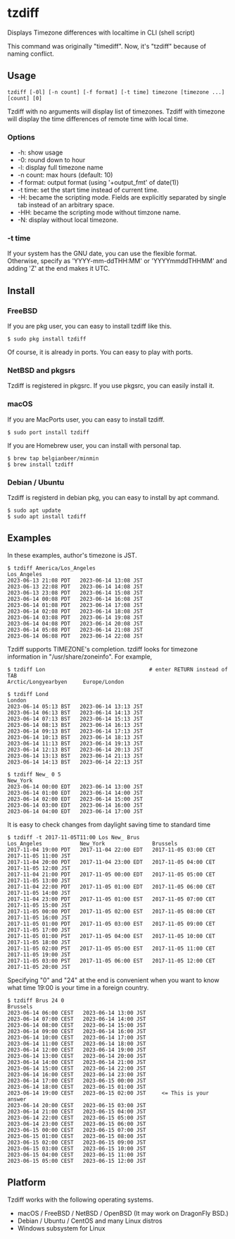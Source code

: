 # tzdiff

Displays Timezone differences with localtime in CLI (shell script)

This command was originally "timediff". Now, it's "tzdiff" because of naming conflict.

## Usage

    tzdiff [-0l] [-n count] [-f format] [-t time] timezone [timezone ...] [count] [0]

Tzdiff with no arguments will display list of timezones.
Tzdiff with timezone will display the time differences of remote time with local time.

### Options

* -h: show usage
* -0: round down to hour
* -l: display full timezone name
* -n count: max hours (default: 10)
* -f format: output format (using '+output_fmt' of date(1))
* -t time: set the start time instead of current time.
* -H: became the scripting mode. Fields are explicitly separated by single tab instead of an arbitrary space.
* -HH: became the scripting mode without timzone name.
* -N: display without local timezone.

### -t time

If your system has the GNU date, you can use the flexible format. Otherwise, specify as 'YYYY-mm-ddTHH:MM' or 'YYYYmmddTHHMM' and adding 'Z' at the end makes it UTC.


## Install

### FreeBSD

If you are pkg user, you can easy to install tzdiff like this.

```
$ sudo pkg install tzdiff
```

Of course, it is already in ports. You can easy to play with ports.

### NetBSD and pkgsrs

Tzdiff is registered in pkgsrc. If you use pkgsrc, you can easily install it.

### macOS

If you are MacPorts user, you can easy to install tzdiff.

```
$ sudo port install tzdiff
```

If you are Homebrew user, you can install with personal tap.

```
$ brew tap belgianbeer/minmin
$ brew install tzdiff
```

### Debian / Ubuntu

Tzdiff is registerd in debian pkg, you can easy to install by apt command.

```
$ sudo apt update
$ sudo apt install tzdiff
```

## Examples

In these examples, author's timezone is JST.

```
$ tzdiff America/Los_Angeles
Los_Angeles
2023-06-13 21:08 PDT   2023-06-14 13:08 JST
2023-06-13 22:08 PDT   2023-06-14 14:08 JST
2023-06-13 23:08 PDT   2023-06-14 15:08 JST
2023-06-14 00:08 PDT   2023-06-14 16:08 JST
2023-06-14 01:08 PDT   2023-06-14 17:08 JST
2023-06-14 02:08 PDT   2023-06-14 18:08 JST
2023-06-14 03:08 PDT   2023-06-14 19:08 JST
2023-06-14 04:08 PDT   2023-06-14 20:08 JST
2023-06-14 05:08 PDT   2023-06-14 21:08 JST
2023-06-14 06:08 PDT   2023-06-14 22:08 JST
```

Tzdiff supports TIMEZONE's completion. tzdiff looks for timezone information in "/usr/share/zoneinfo". For example,

```
$ tzdiff Lon                                 # enter RETURN instead of TAB
Arctic/Longyearbyen     Europe/London

$ tzdiff Lond
London
2023-06-14 05:13 BST   2023-06-14 13:13 JST
2023-06-14 06:13 BST   2023-06-14 14:13 JST
2023-06-14 07:13 BST   2023-06-14 15:13 JST
2023-06-14 08:13 BST   2023-06-14 16:13 JST
2023-06-14 09:13 BST   2023-06-14 17:13 JST
2023-06-14 10:13 BST   2023-06-14 18:13 JST
2023-06-14 11:13 BST   2023-06-14 19:13 JST
2023-06-14 12:13 BST   2023-06-14 20:13 JST
2023-06-14 13:13 BST   2023-06-14 21:13 JST
2023-06-14 14:13 BST   2023-06-14 22:13 JST

$ tzdiff New_ 0 5
New_York
2023-06-14 00:00 EDT   2023-06-14 13:00 JST
2023-06-14 01:00 EDT   2023-06-14 14:00 JST
2023-06-14 02:00 EDT   2023-06-14 15:00 JST
2023-06-14 03:00 EDT   2023-06-14 16:00 JST
2023-06-14 04:00 EDT   2023-06-14 17:00 JST
```

It is easy to check changes from daylight saving time to standard time

```
$ tzdiff -t 2017-11-05T11:00 Los New_ Brus
Los_Angeles            New_York               Brussels
2017-11-04 19:00 PDT   2017-11-04 22:00 EDT   2017-11-05 03:00 CET   2017-11-05 11:00 JST
2017-11-04 20:00 PDT   2017-11-04 23:00 EDT   2017-11-05 04:00 CET   2017-11-05 12:00 JST
2017-11-04 21:00 PDT   2017-11-05 00:00 EDT   2017-11-05 05:00 CET   2017-11-05 13:00 JST
2017-11-04 22:00 PDT   2017-11-05 01:00 EDT   2017-11-05 06:00 CET   2017-11-05 14:00 JST
2017-11-04 23:00 PDT   2017-11-05 01:00 EST   2017-11-05 07:00 CET   2017-11-05 15:00 JST
2017-11-05 00:00 PDT   2017-11-05 02:00 EST   2017-11-05 08:00 CET   2017-11-05 16:00 JST
2017-11-05 01:00 PDT   2017-11-05 03:00 EST   2017-11-05 09:00 CET   2017-11-05 17:00 JST
2017-11-05 01:00 PST   2017-11-05 04:00 EST   2017-11-05 10:00 CET   2017-11-05 18:00 JST
2017-11-05 02:00 PST   2017-11-05 05:00 EST   2017-11-05 11:00 CET   2017-11-05 19:00 JST
2017-11-05 03:00 PST   2017-11-05 06:00 EST   2017-11-05 12:00 CET   2017-11-05 20:00 JST
```

Specifying "0" and "24" at the end is convenient when you want to know what time 19:00 is your time in a foreign country.

```
$ tzdiff Brus 24 0
Brussels
2023-06-14 06:00 CEST   2023-06-14 13:00 JST
2023-06-14 07:00 CEST   2023-06-14 14:00 JST
2023-06-14 08:00 CEST   2023-06-14 15:00 JST
2023-06-14 09:00 CEST   2023-06-14 16:00 JST
2023-06-14 10:00 CEST   2023-06-14 17:00 JST
2023-06-14 11:00 CEST   2023-06-14 18:00 JST
2023-06-14 12:00 CEST   2023-06-14 19:00 JST
2023-06-14 13:00 CEST   2023-06-14 20:00 JST
2023-06-14 14:00 CEST   2023-06-14 21:00 JST
2023-06-14 15:00 CEST   2023-06-14 22:00 JST
2023-06-14 16:00 CEST   2023-06-14 23:00 JST
2023-06-14 17:00 CEST   2023-06-15 00:00 JST
2023-06-14 18:00 CEST   2023-06-15 01:00 JST
2023-06-14 19:00 CEST   2023-06-15 02:00 JST     <= This is your answer
2023-06-14 20:00 CEST   2023-06-15 03:00 JST
2023-06-14 21:00 CEST   2023-06-15 04:00 JST
2023-06-14 22:00 CEST   2023-06-15 05:00 JST
2023-06-14 23:00 CEST   2023-06-15 06:00 JST
2023-06-15 00:00 CEST   2023-06-15 07:00 JST
2023-06-15 01:00 CEST   2023-06-15 08:00 JST
2023-06-15 02:00 CEST   2023-06-15 09:00 JST
2023-06-15 03:00 CEST   2023-06-15 10:00 JST
2023-06-15 04:00 CEST   2023-06-15 11:00 JST
2023-06-15 05:00 CEST   2023-06-15 12:00 JST
```

## Platform

Tzdiff works with the following operating systems.

* macOS / FreeBSD / NetBSD / OpenBSD (It may work on DragonFly BSD.)
* Debian / Ubuntu / CentOS and many Linux distros
* Windows subsystem for Linux
